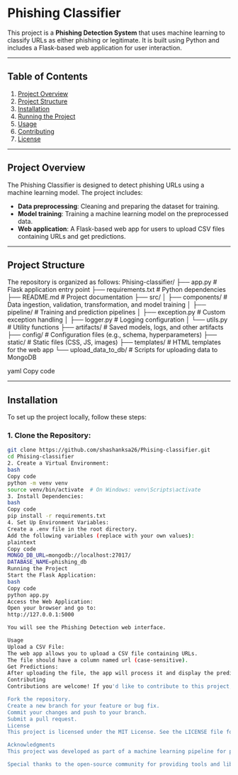 # Phishing Classifier

This project is a **Phishing Detection System** that uses machine learning to classify URLs as either phishing or legitimate. It is built using Python and includes a Flask-based web application for user interaction.

---

## Table of Contents
1. [Project Overview](#project-overview)
2. [Project Structure](#project-structure)
3. [Installation](#installation)
4. [Running the Project](#running-the-project)
5. [Usage](#usage)
6. [Contributing](#contributing)
7. [License](#license)

---

## Project Overview

The Phishing Classifier is designed to detect phishing URLs using a machine learning model. The project includes:
- **Data preprocessing**: Cleaning and preparing the dataset for training.
- **Model training**: Training a machine learning model on the preprocessed data.
- **Web application**: A Flask-based web app for users to upload CSV files containing URLs and get predictions.

---

## Project Structure

The repository is organized as follows:
Phising-classifier/
├── app.py # Flask application entry point
├── requirements.txt # Python dependencies
├── README.md # Project documentation
├── src/
│ ├── components/ # Data ingestion, validation, transformation, and model training
│ ├── pipeline/ # Training and prediction pipelines
│ ├── exception.py # Custom exception handling
│ ├── logger.py # Logging configuration
│ └── utils.py # Utility functions
├── artifacts/ # Saved models, logs, and other artifacts
├── config/ # Configuration files (e.g., schema, hyperparameters)
├── static/ # Static files (CSS, JS, images)
├── templates/ # HTML templates for the web app
└── upload_data_to_db/ # Scripts for uploading data to MongoDB

yaml
Copy code

---

## Installation

To set up the project locally, follow these steps:

### 1. Clone the Repository:
```bash
git clone https://github.com/shashanksa26/Phising-classifier.git
cd Phising-classifier
2. Create a Virtual Environment:
bash
Copy code
python -m venv venv
source venv/bin/activate  # On Windows: venv\Scripts\activate
3. Install Dependencies:
bash
Copy code
pip install -r requirements.txt
4. Set Up Environment Variables:
Create a .env file in the root directory.
Add the following variables (replace with your own values):
plaintext
Copy code
MONGO_DB_URL=mongodb://localhost:27017/
DATABASE_NAME=phishing_db
Running the Project
Start the Flask Application:
bash
Copy code
python app.py
Access the Web Application:
Open your browser and go to:
http://127.0.0.1:5000

You will see the Phishing Detection web interface.

Usage
Upload a CSV File:
The web app allows you to upload a CSV file containing URLs.
The file should have a column named url (case-sensitive).
Get Predictions:
After uploading the file, the app will process it and display the predictions (phishing or legitimate) for each URL.
Contributing
Contributions are welcome! If you'd like to contribute to this project, please follow these steps:

Fork the repository.
Create a new branch for your feature or bug fix.
Commit your changes and push to your branch.
Submit a pull request.
License
This project is licensed under the MIT License. See the LICENSE file for details.

Acknowledgments
This project was developed as part of a machine learning pipeline for phishing detection.

Special thanks to the open-source community for providing tools and libraries used in this project.

